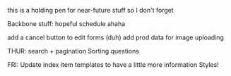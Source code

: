 this is a holding pen for near-future stuff so I don't forget

Backbone stuff:
  hopeful schedule ahaha

  add a cancel button to edit forms (duh)
  add prod data for image uploading

  THUR:
  search + pagination
  Sorting questions  

  FRI:
  Update index item templates to have a little more information
  Styles!
